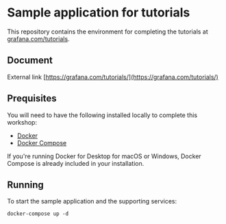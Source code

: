 # Sample application for tutorials

This repository contains the environment for completing the tutorials at [grafana.com/tutorials](https://grafana.com/tutorials).

## Document
External link [https://grafana.com/tutorials/](https://grafana.com/tutorials/)

## Prequisites

You will need to have the following installed locally to complete this workshop:

- [Docker](https://docs.docker.com/install/)
- [Docker Compose](https://docs.docker.com/compose/install/)

If you're running Docker for Desktop for macOS or Windows, Docker Compose is already included in your installation.

## Running

To start the sample application and the supporting services:

```
docker-compose up -d
```
